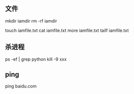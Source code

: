 

## 文件
mkdir iamdir
rm -rf iamdir

touch iamfile.txt
cat iamfile.txt
more iamfile.txt
tailf iamfile.txt

## 杀进程
ps -ef | grep python
kill -9 xxx


## ping
ping baidu.com
